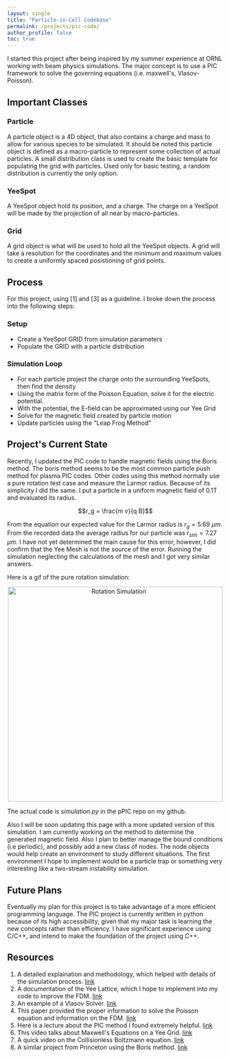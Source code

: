 ```yaml
---
layout: single
title: "Particle-in-Cell Codebase"
permalink: /projects/pic-code/
author_profile: false
toc: true
---
```


I started this project after being inspired by my summer experience at ORNL working with beam physics simulations. The major concept is to use a PIC framework to solve the governing equations (i.e. maxwell's, Vlasov-Poisson).     

## Important Classes

### Particle

A particle object is a 4D object, that also contains a charge and mass to allow for various species to be simulated. It should be noted this particle object is defined as a macro-particle to represent some collection of actual particles. A small distribution class is used to create the basic template for populating the grid with particles. Used only for basic testing, a random distribution is currently the only option.

### YeeSpot

A YeeSpot object hold its position, and a charge. The charge on a YeeSpot will be made by the projection of all near by macro-particles.

### Grid

A grid object is what will be used to hold all the YeeSpot objects. A grid will take a resolution for the coordinates and the minimum and maximum values to create a uniformly spaced posistioning of grid points.


## Process

For this project, using [1] and [3] as a guideline. I broke down the process into the following steps:

### Setup

* Create a YeeSpot GRID from simulation parameters
* Populate the GRID with a particle distribution
  
### Simulation Loop

* For each particle project the charge onto the surrounding YeeSpots, then find the density
* Using the matrix form of the Poisson Equation, solve it for the electric potential.
* With the potential, the E-field can be approximated using our Yee Grid
* Solve for the magnetic field created by particle motion
* Update particles using the "Leap Frog Method"

## Project's Current State

Recently, I updated the PIC code to handle magnetic fields using the Boris method. The boris method seems to be the most common particle push method for plasma PIC codes. Other codes using this method normally use a pure rotation test case and measure the Larmor radius. Because of its simplicity I did the same. I put a particle in a uniform magnetic field of 0.1T and evaluated its radius.

$$r_g = \frac{m v}{q B}$$

From the equation our expected value for the Larmor radius is $r_g = 5.69$ $\mu m$. From the recorded data the average radius for our particle was $r_{sim} = 7.27$ $\mu m$. I have not yet determined the main cause for this error, however, I did confirm that the Yee Mesh is not the source of the error. Running the simulation neglecting the calculations of the mesh and I got very similar answers. 

Here is a gif of the pure rotation simulation:

<div style="text-align:center"><img src="../images/PICrotattion.gif" alt="Rotation Simulation" class="center" width="500"></div>

The actual code is *simulation.py* in the pPIC repo on my github. 

Also I will be soon updating this page with a more updated version of this simulation. I am currently working on the method to determine the generated magnetic field. Also I plan to better manage the bound conditions (i.e periodic), and possibly add a new class of nodes. The node objects would help create an environment to study different situations. The first environment I hope to implement would be a particle trap or something very interesting like a two-stream instability simulation.

## Future Plans

Eventually my plan for this project is to take advantage of a more efficient programming language. The PIC project is currently written in python because of its high accessibility, given that my major task is learning the new concepts rather than efficiency. I have significant experience using C/C++, and intend to make the foundation of the project using C++.  

## Resources

  1. A detailed explaination and methodology, which helped with details of the simulation process. [link](https://www.particleincell.com/2010/es-pic-method/)
  2. A documentation of the Yee Lattice, which I hope to implement into my code to improve the FDM. [link](https://meep.readthedocs.io/en/latest/Yee_Lattice/)
  3. An example of a Vlasov Solver. [link](https://www.particleincell.com/2018/intro-to-vlasov-solvers/)
  4. This paper provided the proper information to solve the Poisson equation and information on the FDM. [link](https://my.ece.utah.edu/~ece6340/LECTURES/Feb1/Nagel%202012%20-%20Solving%20the%20Generalized%20Poisson%20Equation%20using%20FDM.pdf)
  5. Here is a lecture about the PIC method I found extremely helpful. [link](https://youtu.be/I09QeVDoEZY)
  6. This video talks about Maxwell's Equations on a Yee Grid. [link](https://youtu.be/hv5lIx4u8mY)
  7. A quick video on the Collisionless Boltzmann equation. [link](https://youtu.be/u9OgtXxsBNU)
  8. A similar project from Princeton using the Boris method. [link](https://www.astro.princeton.edu/~anatoly/PICHW2016.html) 
  